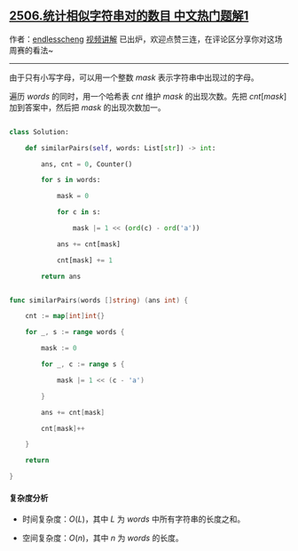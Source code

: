 ## [2506.统计相似字符串对的数目 中文热门题解1](https://leetcode.cn/problems/count-pairs-of-similar-strings/solutions/100000/xian-xing-zuo-fa-ha-xi-biao-wei-yun-suan-lii4)

作者：[endlesscheng](https://leetcode.cn/u/endlesscheng)
[视频讲解](https://www.bilibili.com/video/BV1LW4y1T7if/) 已出炉，欢迎点赞三连，在评论区分享你对这场周赛的看法~

---

由于只有小写字母，可以用一个整数 $\textit{mask}$ 表示字符串中出现过的字母。

遍历 $\textit{words}$ 的同时，用一个哈希表 $\textit{cnt}$ 维护 $\textit{mask}$ 的出现次数。先把 $\textit{cnt}[\textit{mask}]$ 加到答案中，然后把 $\textit{mask}$ 的出现次数加一。

```py [sol1-Python3]
class Solution:
    def similarPairs(self, words: List[str]) -> int:
        ans, cnt = 0, Counter()
        for s in words:
            mask = 0
            for c in s:
                mask |= 1 << (ord(c) - ord('a'))
            ans += cnt[mask]
            cnt[mask] += 1
        return ans
```

```go [sol1-Go]
func similarPairs(words []string) (ans int) {
	cnt := map[int]int{}
	for _, s := range words {
		mask := 0
		for _, c := range s {
			mask |= 1 << (c - 'a')
		}
		ans += cnt[mask]
		cnt[mask]++
	}
	return
}
```

#### 复杂度分析

- 时间复杂度：$O(L)$，其中 $L$ 为 $\textit{words}$ 中所有字符串的长度之和。
- 空间复杂度：$O(n)$，其中 $n$ 为 $\textit{words}$ 的长度。
